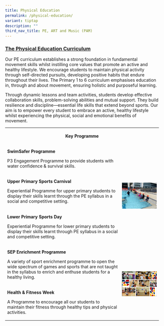 ```yaml
---
title: Physical Education
permalink: /physical-education/
variant: tiptap
description: ""
third_nav_title: PE, ART and Music (PAM)
---
```

<h3><u>The Physical Education Curriculum</u></h3>
<p>Our PE curriculum establishes a strong foundation in fundamental movement
skills whilst instilling core values that promote an active and healthy
lifestyle. We encourage students to maintain physical activity through
self-directed pursuits, developing positive habits that endure throughout
their lives. The Primary 1 to 6 curriculum emphasises education in, through
and about movement, ensuring holistic and purposeful learning.</p>
<p>Through dynamic lessons and team activities, students develop effective
collaboration skills, problem-solving abilities and mutual support. They
build resilience and discipline—essential life skills that extend beyond
sports. Our aim is to empower every student to embrace an active, healthy
lifestyle whilst experiencing the physical, social and emotional benefits
of movement.</p>
<table style="minWidth: 50px">
<colgroup>
<col>
<col>
</colgroup>
<tbody>
<tr>
<th rowspan="1" colspan="2">
<p>Key Programme</p>
</th>
</tr>
<tr>
<td rowspan="1" colspan="1">
<p><strong>SwimSafer Programme</strong>
</p>
<p>P3 Engagement Programme to provide students with water confidence &amp;
survival skills.</p>
</td>
<td rowspan="3" colspan="1">
<p></p>
<div class="isomer-image-wrapper">
<img style="width: 100%" height="auto" width="100%" alt="" src="/images/PE_1.jpg">
</div>
</td>
</tr>
<tr>
<td rowspan="1" colspan="1">
<p><strong>Upper Primary Sports Carnival</strong>
</p>
<p>Experiential Programme for upper primary students to display their skills
learnt through the PE syllabus in a social and competitive setting.</p>
</td>
</tr>
<tr>
<td rowspan="1" colspan="1">
<p><strong>Lower Primary Sports Day</strong>
</p>
<p>Experiential Programme for lower primary students to display their skills
learnt through PE syllabus in a social and competitive setting.</p>
</td>
</tr>
<tr>
<td rowspan="1" colspan="1">
<p><strong>SEP Enrichment Programme</strong>
</p>
<p>A variety of sport enrichment programme to open the wide spectrum of games
and sports that are not taught in the syllabus to enrich and enthuse students
for a healthy living.</p>
</td>
<td rowspan="2" colspan="1">
<p></p>
<div class="isomer-image-wrapper">
<img style="width: 100%" height="auto" width="100%" alt="" src="/images/PE_2.png">
</div>
</td>
</tr>
<tr>
<td rowspan="1" colspan="1">
<p><strong>Health &amp; Fitness Week</strong>
</p>
<p>A Programme to encourage all our students to maintain their fitness through
healthy tips and physical activities.</p>
</td>
</tr>
</tbody>
</table>
<p></p>